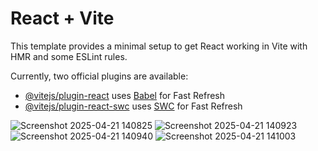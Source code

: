 # React + Vite

This template provides a minimal setup to get React working in Vite with HMR and some ESLint rules.

Currently, two official plugins are available:

- [@vitejs/plugin-react](https://github.com/vitejs/vite-plugin-react/blob/main/packages/plugin-react/README.md) uses [Babel](https://babeljs.io/) for Fast Refresh
- [@vitejs/plugin-react-swc](https://github.com/vitejs/vite-plugin-react-swc) uses [SWC](https://swc.rs/) for Fast Refresh

![Screenshot 2025-04-21 140825](https://github.com/user-attachments/assets/693670cb-8146-48ec-8ed7-e42525326494)
![Screenshot 2025-04-21 140923](https://github.com/user-attachments/assets/3f072a92-6005-499e-ac4c-c081537c6b55)
![Screenshot 2025-04-21 140940](https://github.com/user-attachments/assets/bb655731-e1bf-47fd-9638-59e9058ffcc4)
![Screenshot 2025-04-21 141003](https://github.com/user-attachments/assets/15dafae7-ba59-46ce-bbb4-26ec91450e1a)
